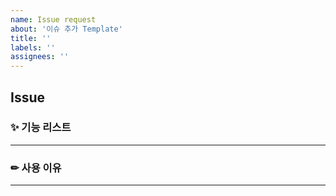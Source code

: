 ```yaml
---
name: Issue request
about: '이슈 추가 Template'
title: ''
labels: ''
assignees: ''
---
```


## **Issue**

### ✨ 기능 리스트

---

### ✏ 사용 이유

---